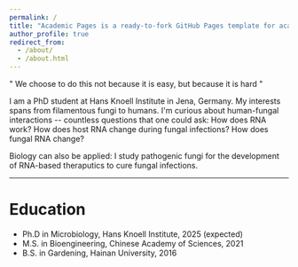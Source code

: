 ```yaml
---
permalink: /
title: "Academic Pages is a ready-to-fork GitHub Pages template for academic personal websites"
author_profile: true
redirect_from: 
  - /about/
  - /about.html
---
```


" We choose to do this not because it is easy, but because it is hard " 

I am a PhD student at Hans Knoell Institute in Jena, Germany. My interests spans from filamentous fungi to humans. I'm curious about human-fungal interactions -- countless questions that one could ask: How does RNA work? How does host RNA change during fungal infections? How does fungal RNA change? 

Biology can also be applied: I study pathogenic fungi for the development of RNA-based theraputics to cure fungal infections.

---

Education
======
* Ph.D in Microbiology, Hans Knoell Institute, 2025 (expected)
* M.S. in Bioengineering, Chinese Academy of Sciences, 2021
* B.S. in Gardening, Hainan University, 2016